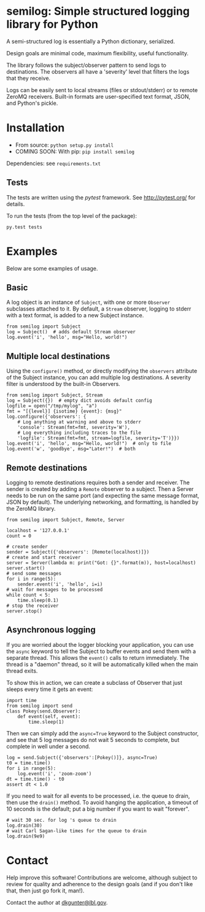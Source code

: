 # semilog: Simple structured logging library for Python

A semi-structured log is essentially a Python dictionary, serialized.

Design goals are minimal code, maximum flexibility, useful functionality.

The library follows the subject/observer pattern to send logs to destinations.
The observers all have a 'severity' level that filters the logs that they
receive.

Logs can be easily sent to local streams (files or stdout/stderr) or to
remote ZeroMQ receivers. Built-in formats are user-specified text format,
JSON, and Python's pickle.

# Installation

* From source: `python setup.py install`
* COMING SOON: With pip: `pip install semilog`

Dependencies: see `requirements.txt`

## Tests

The tests are written using the *pytest* framework.
See http://pytest.org/ for details.

To run the tests (from the top level of the package):
    
    py.test tests
    
# Examples

Below are some examples of usage.

## Basic

A log object is an instance of `Subject`, with one or more `Observer` subclasses attached to it. By default, a `Stream` observer, logging to stderr with a text format, is added to a new Subject instance.

    from semilog import Subject
    log = Subject()  # adds default Stream observer
    log.event('i', 'hello', msg="Hello, world!")

## Multiple local destinations

Using the `configure()` method, or directly modifying the `observers` attribute of the Subject instance, you can add multiple log destinations. A severity filter is understood by the built-in Observers.

    from semilog import Subject, Stream
    log = Subject({})  # empty dict avoids default config
    logfile = open("/tmp/mylog", "a")
    fmt = "[{level}] {isotime} {event}: {msg}"
    log.configure({'observers': {
        # Log anything at warning and above to stderr
        'console': Stream(fmt=fmt, severity='W'),
        # Log everything including traces to the file
        'logfile': Stream(fmt=fmt, stream=logfile, severity='T')}})
    log.event('i', 'hello', msg="Hello, world!")  # only to file
    log.event('w', 'goodbye', msg="Later!")  # both

## Remote destinations

Logging to remote destinations requires both a sender and receiver. The sender is created by adding a `Remote` observer to a subject. Then a Server needs to be run on the same port (and expecting the same message format, JSON by default). The underlying networking, and formatting, is handled by the ZeroMQ library.

    from semilog import Subject, Remote, Server
    
    localhost = '127.0.0.1'
    count = 0
    
    # create sender
    sender = Subject({'observers': [Remote(localhost)]})
    # create and start receiver
    server = Server(lambda m: print("Got: {}".format(m)), host=localhost)
    server.start()
    # send some messages
    for i in range(5):
        sender.event('i', 'hello', i=i)
    # wait for messages to be processed
    while count < 5:
        time.sleep(0.1)
    # stop the receiver
    server.stop()

## Asynchronous logging

If you are worried about the logger blocking your application, you can use the `async` keyword to tell the Subject to buffer events and send them with a separate thread. This allows the `event()` calls to return immediately. The thread is a "daemon" thread, so it will be automatically killed when the main thread exits.

To show this in action, we can create a subclass of Observer that just sleeps every time it gets an event:

    import time
    from semilog import send
    class Pokey(send.Observer):
        def event(self, event):
            time.sleep(1)


Then we can simply add the `async=True` keyword to the Subject constructor, and see that 5 log messages do not wait 5 seconds to complete, but complete in well under a second.

    log = send.Subject({'observers':[Pokey()]}, async=True)
    t0 = time.time()
    for i in range(5):
        log.event('i', 'zoom-zoom')
    dt = time.time() - t0
    assert dt < 1.0

If you need to wait for all events to be processed, i.e. the queue to drain, then use the `drain()` method. To avoid hanging the application, a timeout of 10 seconds is the default; put a big number if you want to wait "forever".

    # wait 30 sec. for log 's queue to drain
    log.drain(30)
    # wait Carl Sagan-like times for the queue to drain
    log.drain(9e9)
    
# Contact

Help improve this software! Contributions are welcome, although subject to review for quality and adherence to the design goals (and if you don't like that, then just go fork it, man!).

Contact the author at <dkgunter@lbl.gov>.
